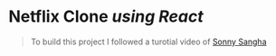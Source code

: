 # Netflix Clone *using React*

>  To build this project I followed a turotial video of [Sonny Sangha](https://github.com/sonnysangha)

